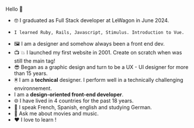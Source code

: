 Hello 👋

- 🤓 I graduated as Full Stack developer at LeWagon in June 2024.
-     I learned Ruby, Rails, Javascript, Stimulus. Introduction to Vue.
- 🖼️ I am a designer and somehow always been a front end dev.
- 📺 💥 I launched my first website in 2001. Create on scratch when <table> was still the main tag!
- 😎 Began as a graphic design and turn to be a UX - UI designer for more than 15 years.
- 🖲️ I am a **technical** designer. I perform well in a technically challenging environnement.
- I am a **design-oriented front-end developer**. 
- 🌐 I have lived in 4 countries for the past 18 years.
- 💬 I speak French, Spanish, english and studying German.
- 🤙 Ask me about movies and music.
- ❤️ I love to learn !
